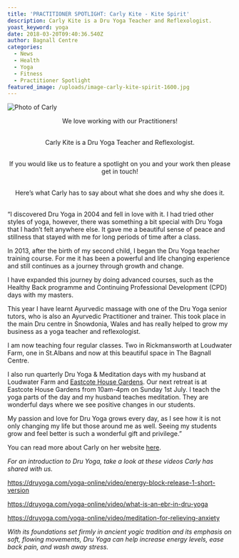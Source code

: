 ```yaml
---
title: 'PRACTITIONER SPOTLIGHT: Carly Kite - Kite Spirit'
description: Carly Kite is a Dru Yoga Teacher and Reflexologist.
yoast_keyword: yoga
date: 2018-03-20T09:40:36.540Z
author: Bagnall Centre
categories:
  - News
  - Health
  - Yoga
  - Fitness
  - Practitioner Spotlight
featured_image: /uploads/image-carly-kite-spirit-1600.jpg
---
```

![Photo of Carly](/uploads/carly.jpg)

<div style="text-align: center;" markdown="1">We love working with our Practitioners!<br/><br/>

Carly Kite is a Dru Yoga Teacher and Reflexologist. <br/><br/>

If you would like us to feature a spotlight on you and your work then please get in touch! <br/><br/>

Here’s what Carly has to say about what she does and why she does it.<br/><br/></div>

“I discovered Dru Yoga in 2004 and fell in love with it. I had tried other styles of yoga, however, there was something a bit special with Dru Yoga that I hadn’t felt anywhere else. It gave me a beautiful sense of peace and stillness that stayed with me for long periods of time after a class. 

In 2013, after the birth of my second child, I began the Dru Yoga teacher training course. For me it has been a powerful and life changing experience and still continues as a journey through growth and change. 

I have expanded this journey by doing advanced courses, such as the Healthy Back programme and Continuing Professional Development (CPD) days with my masters. 

This year I have learnt Ayurvedic massage with one of the Dru Yoga senior tutors, who is also an Ayurvedic Practitioner and trainer. This took place in the main Dru centre in Snowdonia, Wales and has really helped to grow my business as a yoga teacher and reflexologist. 

I am now teaching four regular classes. Two in Rickmansworth at Loudwater Farm, one in St.Albans and now at this beautiful space in The Bagnall Centre. 

I also run quarterly Dru Yoga & Meditation days with my husband at Loudwater Farm and [Eastcote House Gardens](https://eastcotehousegardens.weebly.com/). Our next retreat is at Eastcote House Gardens from 10am-4pm on Sunday 1st July. I teach the yoga parts of the day and my husband teaches meditation. They are wonderful days where we see positive changes in our students. 

My passion and love for Dru Yoga grows every day, as I see how it is not only changing my life but those around me as well. Seeing my students grow and feel better is such a wonderful gift and privilege.”  

You can read more about Carly on her website [here](http://www.kitespirit.co.uk/).

_For an introduction to Dru Yoga, take a look at these videos Carly has shared with us._  

<https://druyoga.com/yoga-online/video/energy-block-release-1-short-version>

<https://druyoga.com/yoga-online/video/what-is-an-ebr-in-dru-yoga>

<https://druyoga.com/yoga-online/video/meditation-for-relieving-anxiety>

_With its foundations set firmly in ancient yogic tradition and its emphasis on soft, flowing movements, Dru Yoga can help increase energy levels, ease back pain, and wash away stress._
